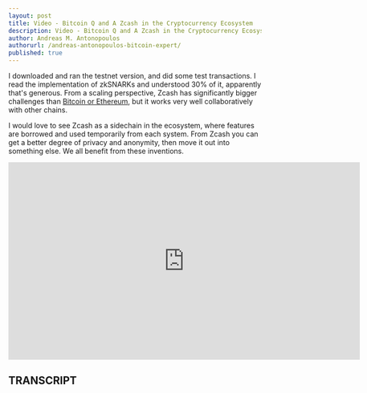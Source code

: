 ```yaml
---
layout: post
title: Video - Bitcoin Q and A Zcash in the Cryptocurrency Ecosystem
description: Video - Bitcoin Q and A Zcash in the Cryptocurrency Ecosystem
author: Andreas M. Antonopoulos
authorurl: /andreas-antonopoulos-bitcoin-expert/
published: true
---
```


<p>I downloaded and ran the testnet version, and did some test transactions. I read the implementation of zkSNARKs and understood 30% of it, apparently that's generous. From a scaling perspective, Zcash has significantly bigger challenges than <a href="/re-invention-of-the-global-supply-chain-through-blockchain/">Bitcoin or Ethereum</a>, but it works very well collaboratively with other chains. </p>

<p>I would love to see Zcash as a sidechain in the ecosystem, where features are borrowed and used temporarily from each system. From Zcash you can get a better degree of privacy and anonymity, then move it out into something else. We all benefit from these inventions.</p>

<center><iframe width="700" height="394" src="https://www.youtube.com/embed/j8ILYfIm_G0?list=PLPQwGV1aLnTsHvzevl9BAUlfsfwFfU7aP" frameborder="0" allowfullscreen></iframe></center>

<h2>TRANSCRIPT</h2>
